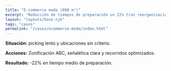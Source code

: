 ```yaml
---
title: "E-commerce moda (800 m²)"
excerpt: "Reducción de tiempos de preparación un 22% tras reorganización ABC y señalética."
layout: "layouts/base.njk"
tags: "casos"
permalink: "/casos/ecommerce-moda/index.html"
---
```

**Situación:** picking lento y ubicaciones sin criterio.

**Acciones:** Zonificación ABC, señalética clara y recorridos optimizados.

**Resultado:** -22% en tiempo medio de preparación.
